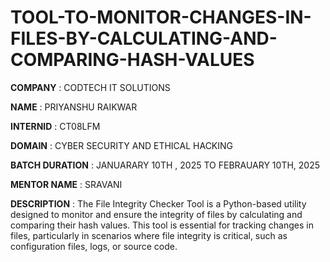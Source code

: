 # TOOL-TO-MONITOR-CHANGES-IN-FILES-BY-CALCULATING-AND-COMPARING-HASH-VALUES

**COMPANY** : CODTECH IT SOLUTIONS

**NAME** : PRIYANSHU RAIKWAR

**INTERNID** : CT08LFM

**DOMAIN** : CYBER SECURITY AND ETHICAL HACKING

**BATCH DURATION** : JANUARARY 10TH , 2025 TO FEBRAUARY 10TH, 2025

**MENTOR NAME** : SRAVANI

**DESCRIPTION** : 
The File Integrity Checker Tool is a Python-based utility designed to monitor and ensure the integrity of files by calculating and comparing their hash values. This tool is essential for tracking changes in files, particularly in scenarios where file integrity is critical, such as configuration files, logs, or source code.
